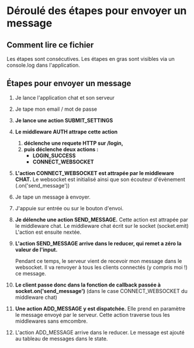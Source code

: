 # Déroulé des étapes pour envoyer un message

## Comment lire ce fichier

Les étapes sont consécutives. Les étapes en gras sont visibles via un console.log
dans l'application.

## Étapes pour envoyer un message

1. Je lance l'application chat et son serveur

2. Je tape mon email / mot de passe

3. **Je lance une action SUBMIT_SETTINGS**

4. **Le middleware AUTH attrape cette action**
   1. **déclenche une requete HTTP sur /login,**
   2. **puis déclenche deux actions :**
       - **LOGIN_SUCCESS**
       - **CONNECT_WEBSOCKET**

5. **L'action CONNECT_WEBSOCKET est attrapée par le middleware CHAT.**
   Le websocket est initialisé ainsi que son écouteur d'évènement (.on('send_message'))

6. Je tape un message à envoyer.

7. J'appuie sur entrée ou sur le bouton d'envoi.

8. **Je délenche une action SEND_MESSAGE.**
    Cette action est attrapée par le middleware chat.
    Le middleware chat écrit sur le socket (socket.emit)
    L'action est ensuite nextée.

9. **L'action SEND_MESSAGE arrive dans le reducer, qui remet a zéro la valeur de l'input.**

    Pendant ce temps, le serveur vient de recevoir mon message dans le websocket.
    Il va renvoyer à tous les clients connectés (y compris moi !) ce message.

10. **Le client passe donc dans la fonction de callback passée à socket.on('send_message')**
    (dans le case CONNECT_WEBSOCKET du middleware chat)

11. **Une action ADD_MESSAGE y est dispatchée.**
    Elle prend en paramètre le message envoyé par le serveur.
    Cette action traverse tous les middlewares sans emcombre.

12. L'action ADD_MESSAGE arrive dans le reducer.
Le message est ajouté au tableau de messages dans le state.
